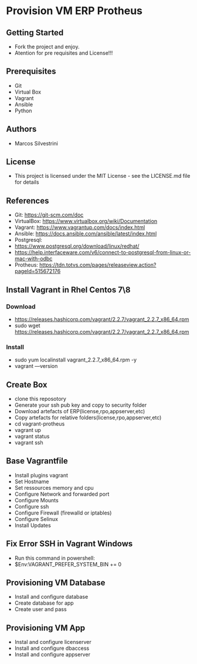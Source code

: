 # Provision VM ERP Protheus

## Getting Started

- Fork the project and enjoy.
- Atention for pre requisites and License!!!

## Prerequisites

- Git
- Virtual Box
- Vagrant
- Ansible
- Python

## Authors

- Marcos Silvestrini

## License

- This project is licensed under the MIT License - see the LICENSE.md file for details

## References

- Git: <https://git-scm.com/doc>
- VirtualBox: <https://www.virtualbox.org/wiki/Documentation>
- Vagrant: <https://www.vagrantup.com/docs/index.html>
- Ansible: <https://docs.ansible.com/ansible/latest/index.html>
- Postgresql:
- <https://www.postgresql.org/download/linux/redhat/>
- <https://help.interfaceware.com/v6/connect-to-postgresql-from-linux-or-mac-with-odbc>
- Protheus: <https://tdn.totvs.com/pages/releaseview.action?pageId=515672176>

## Install Vagrant in Rhel Centos 7\8

### Download

- <https://releases.hashicorp.com/vagrant/2.2.7/vagrant_2.2.7_x86_64.rpm>
- sudo wget <https://releases.hashicorp.com/vagrant/2.2.7/vagrant_2.2.7_x86_64.rpm>

### Install

- sudo yum localinstall vagrant_2.2.7_x86_64.rpm -y
- vagrant ––version

## Create Box

- clone this reposotory
- Generate your ssh pub key and copy to security folder
- Download artefacts of ERP(license,rpo,appserver,etc)
- Copy artefacts for relative folders(license,rpo,appserver,etc)
- cd vagrant-protheus
- vagrant up
- vagrant status
- vagrant ssh

## Base Vagrantfile

- Install plugins vagrant
- Set Hostname
- Set ressources memory and cpu
- Configure Network and forwarded port
- Configure Mounts
- Configure ssh
- Configure Firewall (firewalld or iptables)
- Configure Selinux
- Install Updates

## Fix Error SSH in Vagrant Windows

- Run this command in powershell:
- $Env:VAGRANT_PREFER_SYSTEM_BIN += 0

## Provisioning VM Database

- Install and configure database
- Create database for app
- Create user and pass

## Provisioning VM App

- Instal and configure licenserver
- Install and configure dbaccess
- Install and configure appserver
